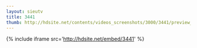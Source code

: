 ```yaml
---
layout: sieutv
title: 3441
thumb: http://hdsite.net/contents/videos_screenshots/3000/3441/preview_360p.mp4.jpg
---
```

{% include iframe src='http://hdsite.net/embed/3441' %}
 

